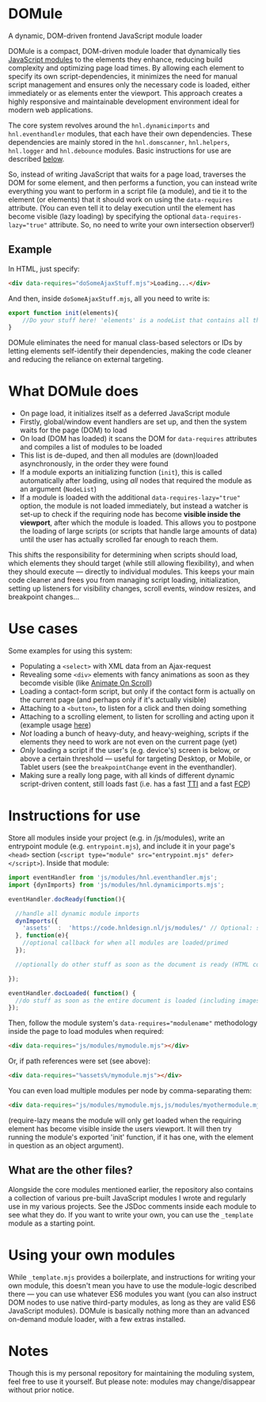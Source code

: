 # DOMule
A dynamic, DOM-driven frontend JavaScript module loader

DOMule is a compact, DOM-driven module loader that dynamically ties [JavaScript modules](https://developer.mozilla.org/en-US/docs/Web/JavaScript/Guide/Modules) to the elements they enhance, reducing build complexity and optimizing page load times. By allowing each element to specify its own script-dependencies, it minimizes the need for manual script management and ensures only the necessary code is loaded, either immediately or as elements enter the viewport. This approach creates a highly responsive and maintainable development environment ideal for modern web applications.

The core system revolves around the `hnl.dynamicimports` and `hnl.eventhandler` modules, that each have their own dependencies. These dependencies are mainly stored in the `hnl.domscanner`, `hnl.helpers`, `hnl.logger` and `hnl.debounce` modules. Basic instructions for use are described [below](#instructions-for-use).

So, instead of writing JavaScript that waits for a page load, traverses the DOM for some element, and then performs a function, you can instead write everything you want to perform in a script file (a module), and tie it to the element (or elements) that it should work on using the `data-requires` attribute. (You can even tell it to delay execution until the element has become visible (lazy loading) by specifying the optional `data-requires-lazy="true"` attribute. So, no need to write your own intersection observer!)

## Example

In HTML, just specify:

```HTML
<div data-requires="doSomeAjaxStuff.mjs">Loading...</div>
```
And then, inside `doSomeAjaxStuff.mjs`, all you need to write is:

```JavaScript
export function init(elements){
    //Do your stuff here! 'elements' is a nodeList that contains all the elements that required this module
}
```

DOMule eliminates the need for manual class-based selectors or IDs by letting elements self-identify their dependencies, making the code cleaner and reducing the reliance on external targeting.

# What DOMule does
- On page load, it initializes itself as a deferred JavaScript module
- Firstly, global/window event handlers are set up, and then the system waits for the page (DOM) to load
- On load (DOM has loaded) it scans the DOM for `data-requires` attributes and compiles a list of modules to be loaded
- This list is de-duped, and then all modules are (down)loaded asynchronously, in the order they were found
- If a module exports an initializing function (`init`), this is called automatically after loading, using *all* nodes that required the module as an argument (`NodeList`)
- If a module is loaded with the additional `data-requires-lazy="true"` option, the module is not loaded immediately, but instead a watcher is set-up to check if the requiring node has become **visible inside the viewport**, after which the module is loaded. This allows you to postpone the loading of large scripts (or scripts that handle large amounts of data) until the user has actually scrolled far enough to reach them.

This shifts the responsibility for determining when scripts should load, which elements they should target (while still allowing flexibility), and when they should execute — directly to individual modules. This keeps your main code cleaner and frees you from managing script loading, initialization, setting up listeners for visibility changes, scroll events, window resizes, and breakpoint changes...

# Use cases
Some examples for using this system:
- Populating a `<select>` with XML data from an Ajax-request
- Revealing some `<div>` elements with fancy animations as soon as they becomde visible (like [Animate On Scroll](https://michalsnik.github.io/aos/))
- Loading a contact-form script, but only if the contact form is actually on the current page (and perhaps only if it's actually visible)
- Attaching to a `<button>`, to listen for a click and then doing something
- Attaching to a scrolling element, to listen for scrolling and acting upon it (example usage [here](https://code.hnldesign.nl/motionblur-scroller/))
- *Not* loading a bunch of heavy-duty, and heavy-weighing, scripts if the elements they need to work are not even on the current page (yet)
- *Only* loading a script if the user's (e.g. device's) screen is below, or above a certain threshold — useful for targeting Desktop, or Mobile, or Tablet users (see the `breakpointChange` event in the eventhandler).
- Making sure a really long page, with all kinds of different dynamic script-driven content, still loads fast (i.e. has a fast [TTI](https://web.dev/articles/tti) and a fast [FCP](https://web.dev/articles/fcp))

# Instructions for use
Store all modules inside your project (e.g. in /js/modules), write an entrypoint module (e.g. `entrypoint.mjs`), and include it in your page's `<head>` section (`<script type="module" src="entrypoint.mjs" defer></script>`). Inside that module:

```JavaScript
import eventHandler from 'js/modules/hnl.eventhandler.mjs';
import {dynImports} from 'js/modules/hnl.dynamicimports.mjs';

eventHandler.docReady(function(){

  //handle all dynamic module imports
  dynImports({
    'assets'  :  'https://code.hnldesign.nl/js/modules/' // Optional: specify asset base path for dynamic modules. In this example, '%assets%' will resolve to the url provided. This allows for shorter code, as well as 'mass' url replacement, for example in development/live situation
  }, function(e){
    //optional callback for when all modules are loaded/primed
  });

  //optionally do other stuff as soon as the document is ready (HTML content has been loaded, but not necessarily all images & resources)

});

eventHandler.docLoaded( function() {
  //do stuff as soon as the entire document is loaded (including images), note that modules can still be loading at this point
});
```

Then, follow the module system's `data-requires="modulename"` methodology inside the page to load modules when required:

```HTML
<div data-requires="js/modules/mymodule.mjs"></div>
```

Or, if path references were set (see above):

```HTML
<div data-requires="%assets%/mymodule.mjs"></div>
```

You can even load multiple modules per node by comma-separating them:

```HTML
<div data-requires="js/modules/mymodule.mjs,js/modules/myothermodule.mjs" data-require-lazy="true"></div>
```

(require-lazy means the module will only get loaded when the requiring element has become visible inside the users viewport. It will then try running the module's exported 'init' function, if it has one, with the element in question as an object argument).

## What are the other files?
Alongside the core modules mentioned earlier, the repository also contains a collection of various pre-built JavaScript modules I wrote and regularly use in my various projects. See the JSDoc comments inside each module to see what they do. If you want to write your own, you can use the `_template` module as a starting point.

# Using your own modules

While `_template.mjs` provides a boilerplate, and instructions for writing your own module, this doesn't mean you have to use the module-logic described there — you can use whatever ES6 modules you want (you can also instruct DOM nodes to use native third-party modules, as long as they are valid ES6 JavaScript modules). DOMule is basically nothing more than an advanced on-demand module loader, with a few extras installed.

# Notes

Though this is my personal repository for maintaining the moduling system, feel free to use it yourself. But please note: modules may change/disappear without prior notice.
